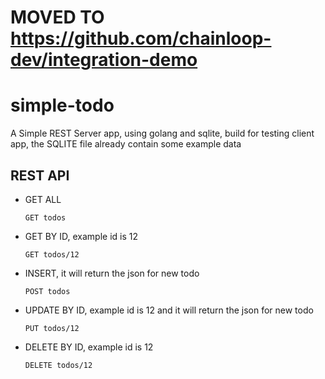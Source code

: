 # MOVED TO https://github.com/chainloop-dev/integration-demo

# simple-todo

A Simple REST Server app, using golang and sqlite, build for testing client app, the SQLITE file already contain some example data

## REST API

- GET ALL

      GET todos

- GET BY ID, example id is 12

      GET todos/12

- INSERT, it will return the json for new todo

      POST todos

- UPDATE BY ID, example id is 12 and it will return the json for new todo

      PUT todos/12

- DELETE BY ID, example id is 12

      DELETE todos/12
